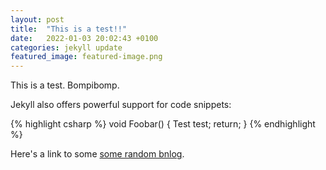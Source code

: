 ```yaml
---
layout: post
title:  "This is a test!!"
date:   2022-01-03 20:02:43 +0100
categories: jekyll update
featured_image: featured-image.png
---
```

This is a test. Bompibomp.

Jekyll also offers powerful support for code snippets:

{% highlight csharp %}
void Foobar()
{
    Test test;
    return;
}
{% endhighlight %}

Here's a link to some [some random bnlog][a-link].

[a-link]: https://blog.hallgeir.org

